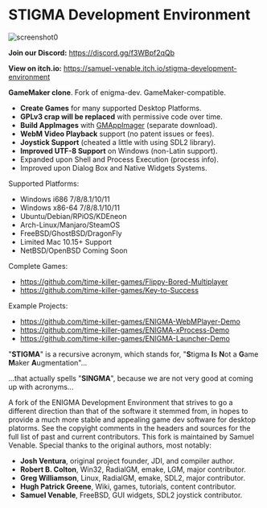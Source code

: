 # STIGMA Development Environment

![screenshot0](https://github.com/time-killer-games/stigma-dev/raw/master/Resources/screenshot0.png)

**Join our Discord:** https://discord.gg/f3WBpf2qQb

**View on itch.io:** https://samuel-venable.itch.io/stigma-development-environment

**GameMaker clone**. Fork of enigma-dev. GameMaker-compatible.

- **Create Games** for many supported Desktop Platforms.
- **GPLv3 crap will be replaced** with permissive code over time.
- **Build AppImages** with [GMAppImager](https://www.youtube.com/watch?v=5hWqH8Igh_U) (separate download).
- **WebM Video Playback** support (no patent issues or fees).
- **Joystick Support** (cheated a little with using SDL2 library).
- **Improved UTF-8 Support** on Windows (non-Latin support).
- Expanded upon Shell and Process Execution (process info).
- Improved upon Dialog Box and Native Widgets Systems.

Supported Platforms:

- Windows i686 7/8/8.1/10/11
- Windows x86-64 7/8/8.1/10/11
- Ubuntu/Debian/RPiOS/KDEneon
- Arch-Linux/Manjaro/SteamOS
- FreeBSD/GhostBSD/DragonFly
- Limited Mac 10.15+ Support
- NetBSD/OpenBSD Coming Soon

Complete Games:

- https://github.com/time-killer-games/Flippy-Bored-Multiplayer
- https://github.com/time-killer-games/Key-to-Success

Example Projects:

- https://github.com/time-killer-games/ENIGMA-WebMPlayer-Demo
- https://github.com/time-killer-games/ENIGMA-xProcess-Demo
- https://github.com/time-killer-games/ENIGMA-Launcher-Demo

"**STIGMA**" is a recursive acronym, which stands for, "**S**tigma **I**s **N**ot a **G**ame **M**aker **A**ugmentation"...

...that actually spells "**SINGMA**", because we are not very good at coming up with acronyms...

A fork of the ENIGMA Development Environment that strives to go a different direction than that of the software it stemmed from, in hopes to provide a much more stable and appealing game dev software for desktop platorms. See the copyight comments in the headers and sources for the full list of past and current contributors. This fork is maintained by Samuel Venable. Special thanks to the original authors, most notably:

- **Josh Ventura**, original project founder, JDI, and compiler author.
- **Robert B. Colton**, Win32, RadialGM, emake, LGM, major contributor.
- **Greg Williamson**, Linux, RadialGM, emake, SDL2, major contributor.
- **Hugh Patrick Greene**, Wiki, games, tutorials, content contributor.
- **Samuel Venable**, FreeBSD, GUI widgets, SDL2 joystick contributor.
